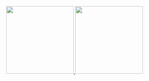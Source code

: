 <div align="center">
  <a href="https://github.com/viniciusnwm">
  <img height="180em" src="https://github-readme-stats.vercel.app/api?username=viniciusnwm&show_icons=true&theme=dark&include_all_commits=true&count_private=true"/>
  <img height="180em" src="https://github-readme-stats.vercel.app/api/top-langs/?username=viniciusnwm&layout=compact&langs_count=7&theme=dark"/>
</div>
